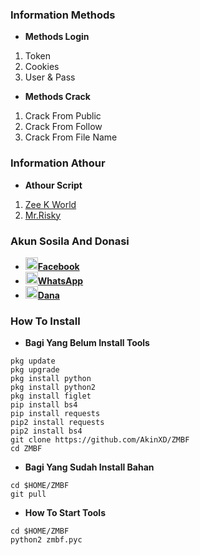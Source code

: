 ### Information Methods
* **Methods Login**
1. Token
2. Cookies
3. User & Pass

* **Methods Crack**
1. Crack From Public
2. Crack From Follow
3. Crack From File Name

### Information Athour

* **Athour Script**

1. [Zee K World](https://github.com/AkinXD)
2. [Mr.Risky](https://github.com/Dumai-991)

### Akun Sosila And Donasi
* <a href="https://m.facebook.com/Bang.badru23"><img src="https://raw.githubusercontent.com/Dumai-991/Dumai-991/main/Image/images.png" alt="alt text" width="20" height="20">**Facebook**</a>
* <a href="https://wa.me/628811403653?text=Assalamualaikum+Warohmatullahi+wabaokatuh"><img src="https://raw.githubusercontent.com/Dumai-991/Dumai-991/main/Image/images%20(1).png" alt="alt text" width="20" height="20">**WhatsApp**</a>
* <a href="https://raw.githubusercontent.com/AkinXD/license/main/IMG_20210925_075318.jpg"><img src="https://raw.githubusercontent.com/Dumai-991/Dumai-991/main/Image/images.jpeg" alt="alt text" width="20" height="20">**Dana**</a>
### How To Install

* **Bagi Yang Belum Install Tools**
```
pkg update
pkg upgrade
pkg install python
pkg install python2
pkg install figlet
pip install bs4
pip install requests
pip2 install requests
pip2 install bs4
git clone https://github.com/AkinXD/ZMBF
cd ZMBF
```

* **Bagi Yang Sudah Install Bahan**
```
cd $HOME/ZMBF
git pull
```

* **How To Start Tools**
```
cd $HOME/ZMBF
python2 zmbf.pyc
```
